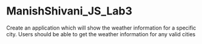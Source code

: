 # ManishShivani_JS_Lab3
Create an application which will show the weather information for a specific city.
Users should be able to get the weather information for any valid cities
